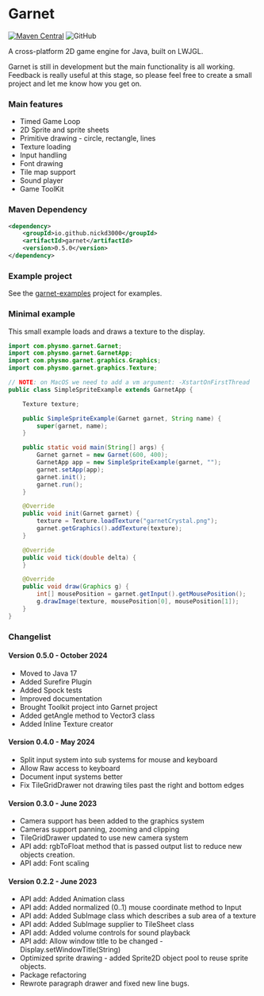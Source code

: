 # Garnet

[![Maven Central](https://maven-badges.herokuapp.com/maven-central/io.github.nickd3000/garnet/badge.svg)](https://maven-badges.herokuapp.com/maven-central/io.github.nickd3000/garnet)
![GitHub](https://img.shields.io/github/license/nickd3000/garnet)

A cross-platform 2D game engine for Java, built on LWJGL.

Garnet is still in development but the main functionality is all working.
Feedback is really useful at this stage, so please feel free to create a small project and let me know how you get on.

### Main features

- Timed Game Loop
- 2D Sprite and sprite sheets
- Primitive drawing - circle, rectangle, lines
- Texture loading
- Input handling
- Font drawing
- Tile map support
- Sound player
- Game ToolKit

### Maven Dependency

``` xml
<dependency>
    <groupId>io.github.nickd3000</groupId>
    <artifactId>garnet</artifactId>
    <version>0.5.0</version>
</dependency>
```

### Example project

See the [garnet-examples](https://github.com/nickd3000/garnetexamples) project for examples.

### Minimal example

This small example loads and draws a texture to the display.

``` java
import com.physmo.garnet.Garnet;
import com.physmo.garnet.GarnetApp;
import com.physmo.garnet.graphics.Graphics;
import com.physmo.garnet.graphics.Texture;

// NOTE: on MacOS we need to add a vm argument: -XstartOnFirstThread
public class SimpleSpriteExample extends GarnetApp {

    Texture texture;

    public SimpleSpriteExample(Garnet garnet, String name) {
        super(garnet, name);
    }

    public static void main(String[] args) {
        Garnet garnet = new Garnet(600, 400);
        GarnetApp app = new SimpleSpriteExample(garnet, "");
        garnet.setApp(app);
        garnet.init();
        garnet.run();
    }

    @Override
    public void init(Garnet garnet) {
        texture = Texture.loadTexture("garnetCrystal.png");
        garnet.getGraphics().addTexture(texture);
    }

    @Override
    public void tick(double delta) {
    }

    @Override
    public void draw(Graphics g) {
        int[] mousePosition = garnet.getInput().getMousePosition();
        g.drawImage(texture, mousePosition[0], mousePosition[1]);
    }
}

```

### Changelist

#### Version 0.5.0 - October 2024

- Moved to Java 17
- Added Surefire Plugin
- Added Spock tests
- Improved documentation
- Brought Toolkit project into Garnet project
- Added getAngle method to Vector3 class
- Added Inline Texture creator

#### Version 0.4.0 - May 2024

- Split input system into sub systems for mouse and keyboard
- Allow Raw access to keyboard
- Document input systems better
- Fix TileGridDrawer not drawing tiles past the right and bottom edges

#### Version 0.3.0 - June 2023

- Camera support has been added to the graphics system
- Cameras support panning, zooming and clipping
- TileGridDrawer updated to use new camera system
- API add: rgbToFloat method that is passed output list to reduce new objects creation.
- API add: Font scaling

#### Version 0.2.2 - June 2023

- API add: Added Animation class
- API add: Added normalized (0..1) mouse coordinate method to Input
- API add: Added SubImage class which describes a sub area of a texture
- API add: Added SubImage supplier to TileSheet class
- API add: Added volume controls for sound playback
- API add: Allow window title to be changed - Display.setWindowTitle(String)
- Optimized sprite drawing - added Sprite2D object pool to reuse sprite objects.
- Package refactoring
- Rewrote paragraph drawer and fixed new line bugs.